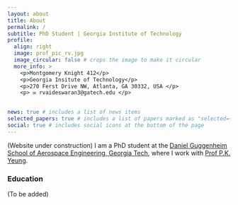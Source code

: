 ```yaml
---
layout: about
title: About
permalink: /
subtitle: PhD Student | Georgia Institute of Technology
profile:
  align: right
  image: prof_pic_rv.jpg
  image_circular: false # crops the image to make it circular
  more_info: >
    <p>Montgomery Knight 412</p>
    <p>Georgia Insitute of Technology</p>
    <p>270 Ferst Drive NW, Atlanta, GA 30332, USA </p>
    <p> ✉️ rvaideswaran3@gatech.edu </p>
   

news: true # includes a list of news items
selected_papers: true # includes a list of papers marked as "selected={true}"
social: true # includes social icons at the bottom of the page
---
```


(Website under construction) I am a PhD student at the [Daniel Guggenheim School of Aerospace Engineering, Georgia Tech](https://ae.gatech.edu/), where I work with [Prof P.K. Yeung](https://ae.gatech.edu/directory/person/pui-kuen-yeung). 

<h3>Education</h3>
(To be added)
